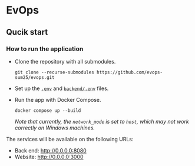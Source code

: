 # EvOps

## Qucik start

### How to run the application

- Clone the repository with all submodules.

  ```shell
  git clone --recurse-submodules https://github.com/evops-sum25/evops.git
  ```

- Set up the [`.env`](/.env.example) and
  [`backend/.env`](https://github.com/evops-sum25/evops-backend/blob/main/.env.example)
  files.

- Run the app with Docker Compose.

  ```shell
  docker compose up --build
  ```

  _Note that currently, the `network_mode` is set to `host`, which may not work
  correctly on Windows machines._

The services will be available on the following URLs:

- Back end: http://0.0.0.0:8080
- Website: http://0.0.0.0:3000
